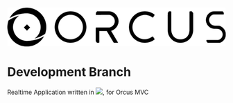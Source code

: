 ![Orcus Logo](orcus.png)

# Development Branch

Realtime Application written in <img src="https://upload.wikimedia.org/wikipedia/en/a/a4/Meteor-logo.png" width="100">, for Orcus MVC